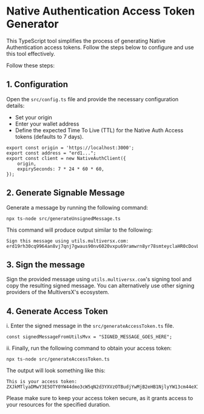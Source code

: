 
# Native Authentication Access Token Generator

This TypeScript tool simplifies the process of generating Native Authentication access tokens. Follow the steps below to configure and use this tool effectively.

Follow these steps:

## 1. Configuration

Open the `src/config.ts` file and provide the necessary configuration details:

- Set your origin
- Enter your wallet address
- Define the expected Time To Live (TTL) for the Native Auth Access tokens (defaults to 7 days).

```
export const origin = 'https://localhost:3000';
export const address = "erd1...";
export const client = new NativeAuthClient({
    origin,
    expirySeconds: 7 * 24 * 60 * 60,
});
```

## 2. Generate Signable Message

Generate a message by running the following command:

   ```shell
   npx ts-node src/generateUnsignedMessage.ts
   ```

   This command will produce output similar to the following:

   ```
   Sign this message using utils.multiversx.com:
   erd19rh30cq9964an8vj7qnj7gwaus90nv6020vxpu69ramwrn8yr78smteyclaHR0cDovL2xvY2FsaG9zdDozMDAw.b1f6c7b8278c5c15d1e090da4b463450bdbf302f9734ed407f29a961903110fe.604800.e30
   ```

## 3. Sign the message

Sign the provided message using `utils.multiversx.com`'s signing tool and copy the resulting signed message. You can alternatively use other signing providers of the MultiversX's ecosystem.

## 4. Generate Access Token

i. Enter the signed message in the `src/generateAccessToken.ts` file.

```
const signedMessageFromUtilsMvx = "SIGNED_MESSAGE_GOES_HERE";
```

ii. Finally, run the following command to obtain your access token:

   ```shell
   npx ts-node src/generateAccessToken.ts
   ```

   The output will look something like this:

   ```
   This is your access token:
   ZXJkMTlyaDMwY3E5OTY0YW44dmo3cW5qN2d3YXVzOTBudjYwMjB2eHB1NjlyYW13cm44eXI3OHNmdGV5Y2w.YUhSMGNEb3ZMMnh2WTJGc2FHOXpkRG96TURBdy5mNDYwNTM1MTc0MTZhYjYzZTNmNDcxMjE2OGMxOTY2YzFkMjMxYTdkMWNjNjQyNzhlMGNmYTIxM2IwNzU0MjUyLjYwNDgwMC5lMzA.7329f06b26c1fe3b96c739160447a25c174b6096bcdde44d55ff602e2e20c643bdfaebfb62d4b2579b80e64d7e18670e775fa270d4c1e19c3b561980c0000f08
   ```

Please make sure to keep your access token secure, as it grants access to your resources for the specified duration.

```
